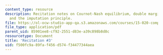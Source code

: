 ```yaml
---
content_type: resource
description: Recitation notes on Cournot-Nash equilibrium, double marginalization,
  and the imputation principle.
file: https://ol-ocw-studio-app-qa.s3.amazonaws.com/courses/15-020-competition-in-telecommunications-fall-2003/f500fc9a89faf456d574f34477344aea_rec3.pdf
file_type: application/pdf
parent_uid: 85901ee8-cf92-2551-d83e-a39c898b8d8c
resourcetype: Document
title: 'Recitation #3'
uid: f500fc9a-89fa-f456-d574-f34477344aea
---
```

